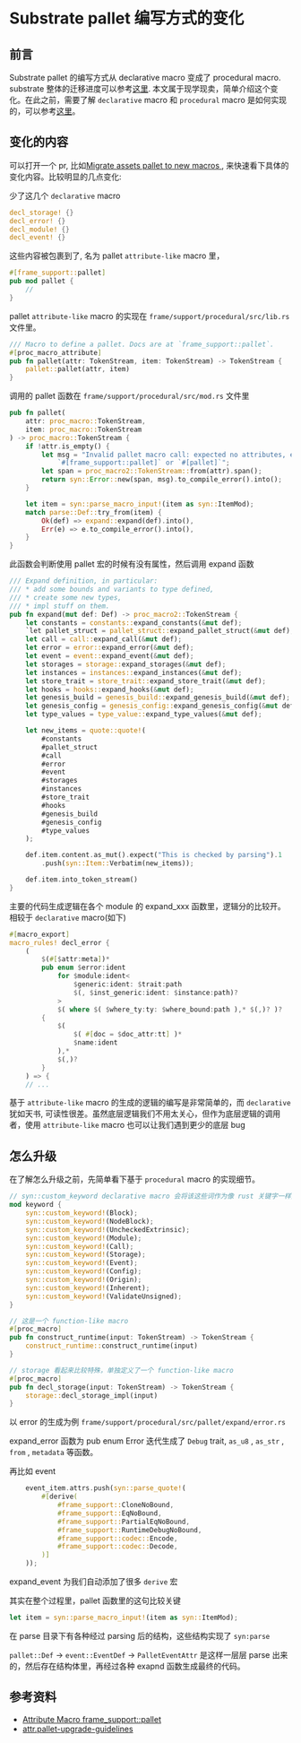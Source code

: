 # Substrate pallet 编写方式的变化

## 前言

Substrate pallet 的编写方式从 declarative macro 变成了 procedural macro. substrate 整体的迁移进度可以参考[这里](https://github.com/paritytech/substrate/issues/7882). 本文属于现学现卖，简单介绍这个变化。在此之前，需要了解 `declarative` macro 和 `procedural` macro  是如何实现的，可以参考[这里](http://songtianyi.info/pages/programming/programming-languages/M-rust-macro.html)。

## 变化的内容

可以打开一个 pr, 比如[Migrate assets pallet to new macros
](https://github.com/paritytech/substrate/pull/7984/files), 来快速看下具体的变化内容。比较明显的几点变化:

少了这几个 `declarative` macro

``` rust
decl_storage! {}
decl_error! {}
decl_module! {}
decl_event! {}
```

这些内容被包裹到了, 名为 pallet `attribute-like` macro 里，

``` rust
#[frame_support::pallet]
pub mod pallet {
    //
}
```

pallet `attribute-like` macro 的实现在 `frame/support/procedural/src/lib.rs` 文件里。

``` rust
/// Macro to define a pallet. Docs are at `frame_support::pallet`.
#[proc_macro_attribute]
pub fn pallet(attr: TokenStream, item: TokenStream) -> TokenStream {
	pallet::pallet(attr, item)
}
```

调用的 pallet 函数在 `frame/support/procedural/src/mod.rs` 文件里

``` rust
pub fn pallet(
	attr: proc_macro::TokenStream,
	item: proc_macro::TokenStream
) -> proc_macro::TokenStream {
	if !attr.is_empty() {
		let msg = "Invalid pallet macro call: expected no attributes, e.g. macro call must be just \
			`#[frame_support::pallet]` or `#[pallet]`";
		let span = proc_macro2::TokenStream::from(attr).span();
		return syn::Error::new(span, msg).to_compile_error().into();
	}

	let item = syn::parse_macro_input!(item as syn::ItemMod);
	match parse::Def::try_from(item) {
		Ok(def) => expand::expand(def).into(),
		Err(e) => e.to_compile_error().into(),
	}
}
```

此函数会判断使用 pallet 宏的时候有没有属性，然后调用 expand 函数

``` rust
/// Expand definition, in particular:
/// * add some bounds and variants to type defined,
/// * create some new types,
/// * impl stuff on them.
pub fn expand(mut def: Def) -> proc_macro2::TokenStream {
	let constants = constants::expand_constants(&mut def);
	`let pallet_struct = pallet_struct::expand_pallet_struct(&mut def);`
	let call = call::expand_call(&mut def);
	let error = error::expand_error(&mut def);
	let event = event::expand_event(&mut def);
	let storages = storage::expand_storages(&mut def);
	let instances = instances::expand_instances(&mut def);
	let store_trait = store_trait::expand_store_trait(&mut def);
	let hooks = hooks::expand_hooks(&mut def);
	let genesis_build = genesis_build::expand_genesis_build(&mut def);
	let genesis_config = genesis_config::expand_genesis_config(&mut def);
	let type_values = type_value::expand_type_values(&mut def);

	let new_items = quote::quote!(
		#constants
		#pallet_struct
		#call
		#error
		#event
		#storages
		#instances
		#store_trait
		#hooks
		#genesis_build
		#genesis_config
		#type_values
	);

	def.item.content.as_mut().expect("This is checked by parsing").1
		.push(syn::Item::Verbatim(new_items));

	def.item.into_token_stream()
}
```

主要的代码生成逻辑在各个 module 的 expand_xxx 函数里，逻辑分的比较开。相较于 `declarative` macro(如下)

``` rust
#[macro_export]
macro_rules! decl_error {
	(
		$(#[$attr:meta])*
		pub enum $error:ident
			for $module:ident<
				$generic:ident: $trait:path
				$(, $inst_generic:ident: $instance:path)?
			>
			$( where $( $where_ty:ty: $where_bound:path ),* $(,)? )?
		{
			$(
				$( #[doc = $doc_attr:tt] )*
				$name:ident
			),*
			$(,)?
		}
	) => {
    // ...
```

基于 `attribute-like` macro 的生成的逻辑的编写是非常简单的，而 `declarative` 犹如天书, 可读性很差。虽然底层逻辑我们不用太关心，但作为底层逻辑的调用者，使用 `attribute-like` macro 也可以让我们遇到更少的底层 bug

## 怎么升级

在了解怎么升级之前，先简单看下基于 `procedural` macro 的实现细节。

``` rust
// syn::custom_keyword declarative macro 会将该这些词作为像 rust 关键字一样解析
mod keyword {
	syn::custom_keyword!(Block);
	syn::custom_keyword!(NodeBlock);
	syn::custom_keyword!(UncheckedExtrinsic);
	syn::custom_keyword!(Module);
	syn::custom_keyword!(Call);
	syn::custom_keyword!(Storage);
	syn::custom_keyword!(Event);
	syn::custom_keyword!(Config);
	syn::custom_keyword!(Origin);
	syn::custom_keyword!(Inherent);
	syn::custom_keyword!(ValidateUnsigned);
}
```

``` rust
// 这是一个 function-like macro
#[proc_macro]
pub fn construct_runtime(input: TokenStream) -> TokenStream {
	construct_runtime::construct_runtime(input)
}
```

``` rust
// storage 看起来比较特殊，单独定义了一个 function-like macro
#[proc_macro]
pub fn decl_storage(input: TokenStream) -> TokenStream {
	storage::decl_storage_impl(input)
}
```

以 error 的生成为例 `frame/support/procedural/src/pallet/expand/error.rs`

expand_error 函数为 pub enum Error<T> 迭代生成了 `Debug` trait, `as_u8` , `as_str` , `from` , `metadata` 等函数。

再比如 event

``` rust
	event_item.attrs.push(syn::parse_quote!(
		#[derive(
			#frame_support::CloneNoBound,
			#frame_support::EqNoBound,
			#frame_support::PartialEqNoBound,
			#frame_support::RuntimeDebugNoBound,
			#frame_support::codec::Encode,
			#frame_support::codec::Decode,
		)]
	));

```

expand_event 为我们自动添加了很多 `derive` 宏

其实在整个过程里，pallet 函数里的这句比较关键

``` rust
let item = syn::parse_macro_input!(item as syn::ItemMod);
```

在 parse 目录下有各种经过 parsing 后的结构，这些结构实现了 `syn:parse`

`pallet::Def` -> `event::EventDef` -> `PalletEventAttr` 是这样一层层 parse 出来的，然后存在结构体里，再经过各种 exapnd 函数生成最终的代码。

## 参考资料

* [Attribute Macro frame_support::pallet](https://substrate.dev/rustdocs/v3.0.0/frame_support/attr.pallet.html)
* [attr.pallet-upgrade-guidelines](https://crates.parity.io/frame_support/attr.pallet.html#upgrade-guidelines)
